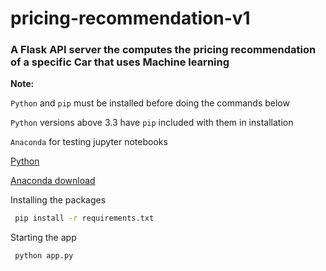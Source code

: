 # pricing-recommendation-v1


### A Flask API server the computes the pricing recommendation of a specific Car that uses Machine learning


__Note:__

`Python` and `pip` must be installed before doing the commands below

`Python` versions above 3.3 have `pip` included with them in installation

`Anaconda` for testing jupyter notebooks

[Python](https://www.python.org/downloads/)

[Anaconda download](https://www.anaconda.com/download
)

Installing the packages
```cmd
 pip install -r requirements.txt
```


Starting the app
```py
 python app.py
```